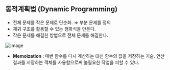 ## 동적계획법 (Dynamic Programming)

- 전체 문제를 작은 문제로 단순화. ⇒ 부분 문제를 정의
- 재귀 구조를 활용할 수 있는 점화식을 만든다. 
- 작은 문제를 해결한 방법으로 전체 문제를 해결한다.

![image](https://www.fun-coding.org/00_Images/dp.png)

- **Memoization** : 매번 함수를 다시 계산하는 대신 함수의 값을 저장하는 기술. 
		연산 결과를 저장하는 객체를 사용함으로써 불필요한 작업을 피할 수 있다.